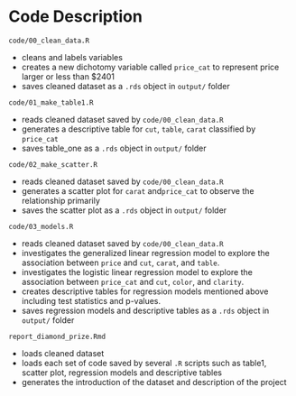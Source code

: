 # Code Description

`code/00_clean_data.R`
- cleans and labels variables
- creates a new dichotomy variable called `price_cat` to represent price larger or less than $2401 
- saves cleaned dataset as a `.rds` object in `output/` folder

`code/01_make_table1.R`
- reads cleaned dataset saved by `code/00_clean_data.R`
- generates a descriptive table for `cut`, `table`, `carat` classified by `price_cat`
- saves table_one as a `.rds` object in `output/` folder

`code/02_make_scatter.R`
- reads cleaned dataset saved by `code/00_clean_data.R`
- generates a scatter plot for `carat` and`price_cat` to observe the relationship primarily
- saves the scatter plot as a `.rds` object in `output/` folder

`code/03_models.R`
- reads cleaned dataset saved by `code/00_clean_data.R`
- investigates the generalized linear regression model to explore the association between `price` and `cut`, `carat`, and `table`.
- investigates the logistic linear regression model to explore the association between `price_cat` and `cut`, `color`, and `clarity`.
- creates descriptive tables for regression models mentioned above including test statistics and p-values.
- saves regression models and descriptive tables as a `.rds` object in `output/` folder

`report_diamond_prize.Rmd`
- loads cleaned dataset
- loads each set of code saved by several `.R` scripts such as table1, scatter plot, regression models and descriptive tables
- generates the introduction of the dataset and description of the project